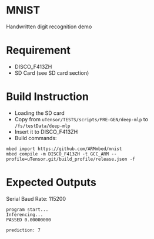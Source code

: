 # MNIST
Handwritten digit recognition demo

# Requirement
- DISCO_F413ZH
- SD Card (see SD card section)

# Build Instruction
- Loading the SD card
- Copy from `uTensor/TESTS/scripts/PRE-GEN/deep-mlp` to `/fs/testData/deep-mlp`
- Insert it to DISCO_F413ZH
- Build commands:
```
mbed import https://github.com/ARMmbed/mnist
mbed compile -m DISCO_F413ZH -t GCC_ARM --profile=uTensor.git/build_profile/release.json -f
```

# Expected Outputs
Serial Baud Rate: 115200
```
program start...
Inferencing...
PASSED 0.00000000

prediction: 7
```
